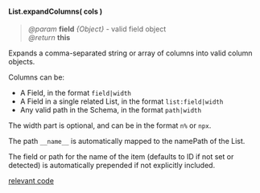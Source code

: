 #### List.expandColumns( cols )
> _@param_ **field** _{Object}_  - valid field object  
> _@return_ **this**   

Expands a comma-separated string or array of columns into valid column objects.  
  
Columns can be:  
* A Field, in the format `field|width` 
* A Field in a single related List, in the format `list:field|width`  
* Any valid path in the Schema, in the format `path|width`  
 
The width part is optional, and can be in the format `n%` or `npx`.
 
The path `__name__` is automatically mapped to the namePath of the List.  
 
The field or path for the name of the item (defaults to ID if not set or detected) is automatically prepended if not explicitly included.  

<div class="code-header addGitHubLink" data-file="lib/list/expandColumns.js"> <a href="#" class="loadCode">relevant code</a></div><pre class=" language-javascript hideCode api"></pre> 
